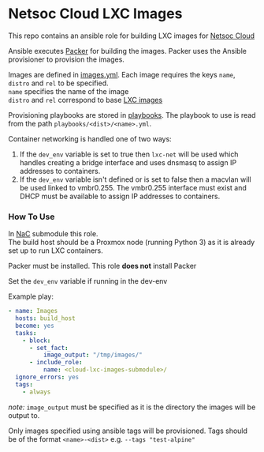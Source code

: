 # Netsoc Cloud LXC Images
This repo contains an ansible role for building LXC images for [Netsoc Cloud](https://github.com/UCCNetsoc/cloud)

Ansible executes [Packer](https://www.packer.io) for building the images. Packer uses the Ansible provisioner to provision the images.

Images are defined in [images.yml](./images.yml). Each image requires the keys `name`, `distro` and `rel` to be specified. \
`name` specifies the name of the image \
`distro` and `rel` correspond to base [LXC images](https://uk.images.linuxcontainers.org)

Provisioning playbooks are stored in [playbooks](./playbooks). The playbook to use is read from the path `playbooks/<dist>/<name>.yml`.

Container networking is handled one of two ways:
1. If the `dev_env` variable is set to true then `lxc-net` will be used which handles creating a bridge interface and uses dnsmasq to assign IP addresses to containers.
2. If the `dev_env` variable isn't defined or is set to false then a macvlan will be used linked to vmbr0.255. The vmbr0.255 interface must exist and DHCP must be available to assign IP addresses to containers.

### How To Use
In [NaC](https://github.com/UCCNetsoc/NaC) submodule this role. \
The build host should be a Proxmox node (running Python 3) as it is already set up to run LXC containers.

Packer must be installed. This role **does not** install Packer

Set the `dev_env` variable if running in the dev-env

Example play:
```yml
- name: Images
  hosts: build_host
  become: yes
  tasks:
    - block:
      - set_fact:
          image_output: "/tmp/images/"
      - include_role:
          name: <cloud-lxc-images-submodule>/
  ignore_errors: yes
  tags:
    - always
```
*note:* `image_output` must be specified as it is the directory the images will be output to.

Only images specified using ansible tags will be provisioned. Tags should be of the format `<name>-<dist>` e.g.
`--tags "test-alpine"`